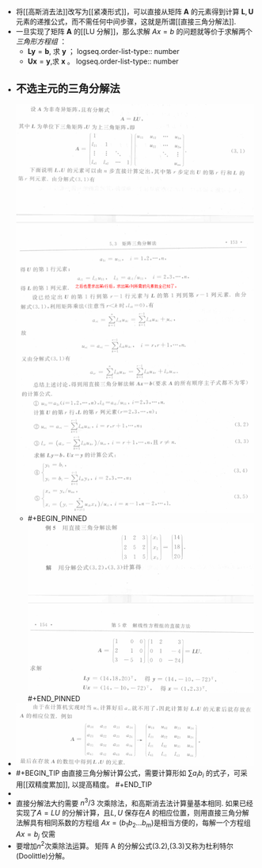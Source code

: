 - 将[[高斯消去法]]改写为[[紧凑形式]]，可以直接从矩阵 $\boldsymbol A$ 的元素得到计算 $\boldsymbol L,\boldsymbol U$ 元素的递推公式，而不需任何中间步骤，这就是所谓[[直接三角分解法]].
- 一旦实现了矩阵 $\boldsymbol A$ 的[[LU 分解]]，那么求解 $Ax=b$ 的问题就等价于求解两个 *三角形方程组* ：
	- $\boldsymbol{Ly}=\boldsymbol{b}$, 求 $\boldsymbol y$ ；
	  logseq.order-list-type:: number
	- $\boldsymbol{Ux}=\boldsymbol{y}$,求 $\boldsymbol x$ 。
	  logseq.order-list-type:: number
- ## 不选主元的三角分解法
  ![2023-12-07_18-09.png](../assets/2023-12-07_18-09_1701943773430_0.png)
	- #+BEGIN_PINNED
	  ![image.png](../assets/image_1701943919783_0.png) 
	  #+END_PINNED
- ![image.png](../assets/image_1701944785934_0.png)
- #+BEGIN_TIP
  由直接三角分解计算公式，需要计算形如 $\sum a_ib_i$ 的式子，可采用[[双精度累加]], 以提高精度。
  #+END_TIP
-
- 直接分解法大约需要 $n^3/3$ 次乘除法，和高斯消去法计算量基本相同. 如果已经实现了$A=LU$ 的分解计算，且$L,U$ 保存在$A$ 的相应位置，则用直接三角分解
  法解具有相同系数的方程组 $Ax=(b_1b_2...b_m)$是相当方便的，每解一个方程组 $Ax=b_j$ 仅需
- 要增加$n^2$次乘除法运算。
  矩阵 A 的分解公式(3.2),(3.3)又称为杜利特尔(Doolittle)分解。